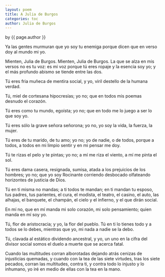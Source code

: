 ```yaml
---
layout: poem
title: A Julia de Burgos
categories: toc
author: Julia de Burgos
---
```


<p class="citation"> by {{ page.author }}</p>

Ya las gentes murmuran que yo soy tu enemiga
porque dicen que en verso doy al mundo mi yo.

Mienten, Julia de Burgos. Mienten, Julia de Burgos.
La que se alza en mis versos no es tu voz: es mi voz
porque tú eres ropaje y la esencia soy yo; y el más
profundo abismo se tiende entre las dos.

Tú eres fria muñeca de mentira social,
y yo, viril destello de la humana verdad.

Tú, miel de cortesana hipocresías; yo no;
que en todos mis poemas desnudo el corazón.

Tú eres como tu mundo, egoísta;
yo no; que en todo me lo juego a ser lo que soy yo.

Tú eres sólo la grave señora señorona; yo no,
yo soy la vida, la fuerza, la mujer.

Tú eres de tu marido, de tu amo; yo no;
yo de nadie, o de todos, porque a todos, a
todos en mi limpio sentir y en mi pensar me doy.

Tú te rizas el pelo y te pintas; yo no;
a mí me riza el viento, a mí me pinta el sol.

Tú eres dama casera, resignada, sumisa,
atada a los prejuicios de los hombres; yo no;
que yo soy Rocinante corriendo desbocado
olfateando horizontes de justicia de Dios.

Tú en ti misma no mandas;
a ti todos te mandan; en ti mandan tu esposo, tus
padres, tus parientes, el cura, el modista,
el teatro, el casino, el auto,
las alhajas, el banquete, el champán, el cielo
y el infierno, y el que dirán social.

En mí no, que en mí manda mi solo corazón,
mi solo pensamiento; quien manda en mí soy yo.

Tú, flor de aristocracia; y yo, la flor del pueblo.
Tú en ti lo tienes todo y a todos se
lo debes, mientras que yo, mi nada a nadie se la debo.

Tú, clavada al estático dividendo ancestral,
y yo, un uno en la cifra del divisor
social somos el duelo a muerte que se acerca fatal.

Cuando las multitudes corran alborotadas
dejando atrás cenizas de injusticias quemadas,
y cuando con la tea de las siete virtudes,
tras los siete pecados, corran las multitudes,
contra ti, y contra todo lo injusto y lo inhumano,
yo iré en medio de ellas con la tea en la mano.